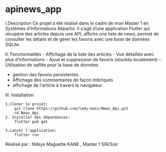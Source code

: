 # apinews_app

I.Description
Ce  projet a été réalisé dans le cadre de mon Master 1 en Systèmes d’Informations Répartis.
Il s’agit d’une application Flutter qui récupère des articles depuis une API, affiche une liste de news, permet de consulter les détails et de gérer les favoris avec une base de données SQLite.

II. Fonctionnalités
	-	Affichage de la liste des articles
	-	Vue détaillée avec plus d’informations
	-	Ajout et suppression de favoris (stockés localement)
	-	Utilisation de sqflite pour la base de données
  - gestion des favoris persistentes
  -  Affichage des commentaires de façon  imbriqués
  -  affichage de l'article à travers le navigateur

III. Installation

	1.Cloner le projet:
	    git clone https://github.com/lady-maxi/News_Api.git
	    cd News_Api
	2. Installer des dépendances:
	    flutter pub get
	
	3.Lancer l'application:
	    flutter run



Rèalisé par : Ndeye Maguette KANE , Master 1 SIR/Soir    

